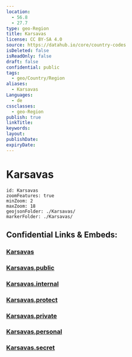 ```yaml
---
location:
  - 56.8
  - 27.7
type: geo-Region
title: Karsavas
license: CC BY-SA 4.0
source: https://datahub.io/core/country-codes
isDeleted: false
isReadOnly: false
draft: false
confidential: public
tags:
  - geo/Country/Region
aliases:
  - Karsavas
Languages:
  - de
cssclasses:
  - geo-Region
publish: true
linkTitle:
keywords:
layout:
publishDate:
expiryDate:
---
```


# Karsavas

```leaflet
id: Karsavas
zoomFeatures: true 
minZoom: 2 
maxZoom: 18
geojsonFolder: ./Karsavas/
markerFolder: ./Karsavas/
```


## Confidential Links & Embeds: 

### [Karsavas](/_Standards/Earth/Continent/Europe/Europe~North/Latvia/Counties/Karsavas.md) 

### [Karsavas.public](/_public/Earth/Continent/Europe/Europe~North/Latvia/Counties/Karsavas.public.md) 

### [Karsavas.internal](/_internal/Earth/Continent/Europe/Europe~North/Latvia/Counties/Karsavas.internal.md) 

### [Karsavas.protect](/_protect/Earth/Continent/Europe/Europe~North/Latvia/Counties/Karsavas.protect.md) 

### [Karsavas.private](/_private/Earth/Continent/Europe/Europe~North/Latvia/Counties/Karsavas.private.md) 

### [Karsavas.personal](/_personal/Earth/Continent/Europe/Europe~North/Latvia/Counties/Karsavas.personal.md) 

### [Karsavas.secret](/_secret/Earth/Continent/Europe/Europe~North/Latvia/Counties/Karsavas.secret.md)

